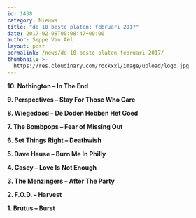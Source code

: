 ```yaml
---
id: 1438
category: Nieuws
title: "de 10 beste platen: februari 2017"
date: 2017-02-08T00:08:47+00:00
author: Seppe Van Ael
layout: post
permalink: /news/de-10-beste-platen-februari-2017/
thumbnail: >-
  https://res.cloudinary.com/rockxxl/image/upload/logo.jpg
---
```

**10. Nothington – In The End**



**9. Perspectives – Stay For Those Who Care**



**8. Wiegedood – De Doden Hebben Het Goed**



**7. The Bombpops – Fear of Missing Out**



**6. Set Things Right – Deathwish**



**5. Dave Hause – Burn Me In Philly**



**4. Casey – Love Is Not Enough**



**3. The Menzingers – After The Party**



**2. F.O.D. – Harvest**



**1. Brutus – Burst**